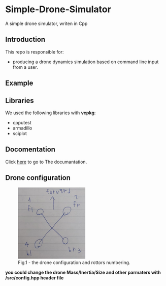 # Simple-Drone-Simulator
 A simple drone simulator, writen in Cpp

## Introduction
This repo is responsible for:
* producing a drone dynamics simulation based on command line input from a user.

## Example

## Libraries
We used the following libraries with **vcpkg**:
* cpputest
* armadillo
* sciplot

## Docomentation
Click [here](https://vyohai.github.io/Simple-Drone-Simulator/html/index.html) to go to The documantation.
	
## Drone configuration
<html>
<body>
	
<figure>
  <img src="Pictures/drone.jpeg" alt="Trulli" style="width:50%">
  <figcaption>Fig.1 - the drone configuration and rottors numbering.</figcaption>
</figure>
	
<html>
<body>

**you could change the drone Mass/Inertia/Size and other parmaters with /src/config.hpp header file**



